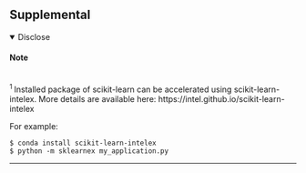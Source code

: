 ## Supplemental

<details open><summary>Disclose</summary>  

#### Note  

<br>
<sup><a id="ref1">1 </a></sup>Installed package of scikit-learn can be accelerated using scikit-learn-intelex.
More details are available here: https://intel.github.io/scikit-learn-intelex
  
For example:

    $ conda install scikit-learn-intelex
    $ python -m sklearnex my_application.py   

</details>

---
